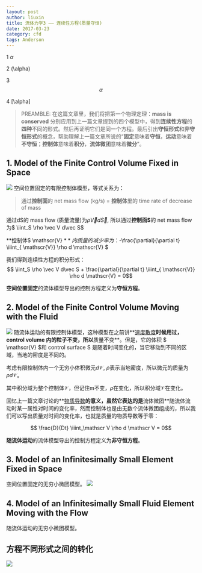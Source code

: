 ```yaml
---
layout: post
author: liuxin
title: 流体力学3 —— 连续性方程(质量守恒)
date: 2017-03-23
category: cfd
tags: Anderson
---
```


<!-- <script type="text/x-mathjax-config">MathJax.Hub.Config({tex2jax: {inlineMath:[['$','$']]}});</script>
<script type="text/javascript" src="http://cdn.mathjax.org/mathjax/latest/MathJax.js?config=TeX-AMS-MML_HTMLorMML"></script> -->

<script src="https://polyfill.io/v3/polyfill.min.js?features=es6"></script>
<script id="MathJax-script" async src="https://cdn.jsdelivr.net/npm/mathjax@3/es5/tex-mml-chtml.js"></script>

<script>
MathJax = {
  tex: {
    inlineMath: [['$', '$'], ['\\(', '\\)']],
    displayMath: [['$$', '$$'], ['\\[', '\\]']]
  }
};
</script>
<script id="MathJax-script" async
  src="https://cdn.jsdelivr.net/npm/mathjax@3/es5/tex-chtml.js">
</script>

1
$\alpha$

2
\(\alpha\)

3
$$\alpha$$

4
\[\alpha\]



> PREAMBLE:
> 在这篇文章里，我们将把第一个物理定理：**mass is conserved** 分别应用到上一篇文章提到的四个模型中，得到**连续性方程**的**四种**不同的形式。然后再证明它们是同一个方程。最后引出**守恒形式**和**非守恒形式**的概念，帮助理解上一篇文章所说的“**固定**意味着**守恒**，**运动**意味着**不守恒**；**控制体**意味着**积分**，**流体微团**意味着**微分**”。

## 1. Model of the Finite Control Volume Fixed in Space
![][image-1]
空间位置固定的有限控制体模型，等式关系为：
> 通过**控制面**的 net mass flow (kg/s) 
> = **控制体**里的 time rate of decrease of mass

通过dS的 mass flow (质量流量)为$\rho \vec V d\vec S$, 所以通过**控制面S**的 net mass flow 为$ \iint_S \rho \vec V d\vec S$

**控制体$ \mathscr{V} $**内质量的减少率为：$-\frac{\partial}{\partial t} \iiint_{ \mathscr{V}} \rho d \mathscr{V} $

我们得到连续性方程的积分形式：
$$ \iint_S \rho \vec V d\vec S + \frac{\partial}{\partial t} \iiint_{ \mathscr{V}} \rho d \mathscr{V} = 0$$

**空间位置固定**的流体模型导出的控制方程定义为**守恒方程**。

## 2. Model of the Finite Control Volume Moving with the Fluid
![][image-2]
随流体运动的有限控制体模型，这种模型在之前讲**[速度散度][1]**时候用过，control volume 内的粒子不变，所以**质量不变**。但是，它的体积 $ \mathscr{V} $和 control surface S 是随着时间变化的，当它移动到不同的区域，当地的密度是不同的。

考虑有限控制体内一个无穷小体积微元$d \mathscr V$, $\rho$表示当地密度，所以微元的质量为$\rho d \mathscr V$。

其中积分域为整个控制体$\mathscr V$，但记住m不变，$\rho$在变化，所以积分域$\mathscr V$在变化。

回忆上一篇文章讨论的**[物质导数]()**的意义，虽然它表达的是**流体微团**随流体流动时某一属性对时间的变化率，然而控制体也是由无数个流体微团组成的，所以我们可以写出质量对时间的变化率，也就是质量的物质导数等于零：

$$ \frac{D}{Dt} \iiint_\mathscr V \rho d \mathscr V = 0$$

**随流体运动**的流体模型导出的控制方程定义为**非守恒方程**。

## 3. Model of an Infinitesimally Small Element Fixed in Space
空间位置固定的无穷小微团模型。
![][image-3]

## 4. Model of an Infinitesimally Small Fluid Element Moving with the Flow
随流体运动的无穷小微团模型。

## 方程不同形式之间的转化
![][image-4]

[1]:	liuxin.in


[image-1]:	https://cdn-images-1.medium.com/max/800/1*ddPI3FVs_ZEvcevmSi76cQ.png
[image-2]:	https://cdn-images-1.medium.com/max/800/1*8UvbG7_f7yLIY6Wevzorew.png
[image-3]:	https://cdn-images-1.medium.com/max/800/1*OFiZeAd_JLOqUnLPBVhE5Q.png
[image-4]:	https://cdn-images-1.medium.com/max/800/1*byTuqR30AhHBBm6KW8WPLg.png